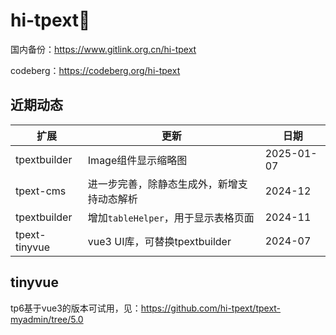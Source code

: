 # hi-tpext👋

国内备份：<https://www.gitlink.org.cn/hi-tpext>

codeberg：<https://codeberg.org/hi-tpext>

## 近期动态

|  扩展           | 更新   | 日期 |
|  ----           | ----  |----  |
| tpextbuilder    |Image组件显示缩略图|2025-01-07|
| tpext-cms       |进一步完善，除静态生成外，新增支持动态解析|2024-12|
| tpextbuilder    |增加`tableHelper`，用于显示表格页面|2024-11|
| tpext-tinyvue   |vue3 UI库，可替换tpextbuilder|2024-07|

## tinyvue
tp6基于vue3的版本可试用，见：https://github.com/hi-tpext/tpext-myadmin/tree/5.0
